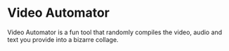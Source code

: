 # Video Automator

Video Automator is a fun tool that randomly compiles the video, audio and text
you provide into a bizarre collage.
